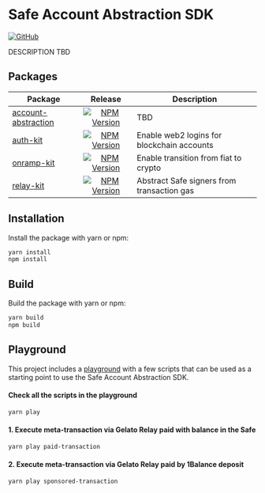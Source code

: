 # Safe Account Abstraction SDK

[![GitHub](https://img.shields.io/github/license/safe-global/account-abstraction-sdk)](https://github.com/safe-global/account-abstraction-sdk/blob/main/LICENSE.md)

DESCRIPTION TBD

## Packages

| Package | Release | Description |
| ------- | :-----: | ----------- |
| [account-abstraction](https://github.com/safe-global/account-abstraction-sdk/tree/main/packages/account-abstraction) | [![NPM Version](https://badge.fury.io/js/%40safe-global%2Fsafe-core.svg)](https://badge.fury.io/js/%40safe-global%2Faccount-abstraction) | TBD |
| [auth-kit](https://github.com/safe-global/account-abstraction-sdk/tree/main/packages/auth-kit) | [![NPM Version](https://badge.fury.io/js/%40safe-global%2Fauth-kit.svg)](https://badge.fury.io/js/%40safe-global%2Fauth-kit) | Enable web2 logins for blockchain accounts  |
| [onramp-kit](https://github.com/safe-global/account-abstraction-sdk/tree/main/packages/onramp-kit) | [![NPM Version](https://badge.fury.io/js/%40safe-global%2Fonramp-kit.svg)](https://badge.fury.io/js/%40safe-global%2Fonramp-kit) | Enable transition from fiat to crypto |
| [relay-kit](https://github.com/safe-global/account-abstraction-sdk/tree/main/packages/relay-kit) | [![NPM Version](https://badge.fury.io/js/%40safe-global%2Frelay-kit.svg)](https://badge.fury.io/js/%40safe-global%2Frelay-kit) | Abstract Safe signers from transaction gas |


## <a name="installation">Installation</a>

Install the package with yarn or npm:

```bash
yarn install
npm install
```

## <a name="build">Build</a>

Build the package with yarn or npm:

```bash
yarn build
npm build
```

## <a name="build">Playground</a>

This project includes a [playground](https://github.com/safe-global/account-abstraction-sdk/tree/main/playground) with a few scripts that can be used as a starting point to use the Safe Account Abstraction SDK.

#### Check all the scripts in the playground

```bash
yarn play
```

#### 1. Execute meta-transaction via Gelato Relay paid with balance in the Safe

```bash
yarn play paid-transaction
```

#### 2. Execute meta-transaction via Gelato Relay paid by 1Balance deposit

```bash
yarn play sponsored-transaction
```
